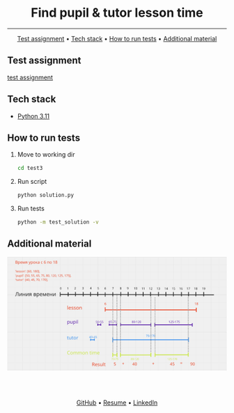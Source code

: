 <h1 align="center">
  Find pupil & tutor lesson time
</h1>
<hr>

<p align="center">
  <a href="#test-assignment">Test assignment</a> •
  <a href="#tech-stack">Tech stack</a> •
  <a href="#how-to-run-tests">How to run tests</a> •
  <a href="#additional-material">Additional material</a>
</p>

## Test assignment
[test assignment](task3.md)

## Tech stack
- [Python 3.11](https://www.python.org/downloads/)


## How to run tests

1. Move to working dir
   ```bash
   cd test3
   ```

2. Run script
   ```bash
   python solution.py
   ```

3. Run tests
   ```bash
   python -m test_solution -v
   ```
   
## Additional material
![Algo example image](example.png)

<br>
<br>
<p align="center">
  <a href="https://github.com/mrKazzila">GitHub</a> •
  <a href="https://mrkazzila.github.io/resume/">Resume</a> •
  <a href="https://www.linkedin.com/in/i-kazakov/">LinkedIn</a>
</p>